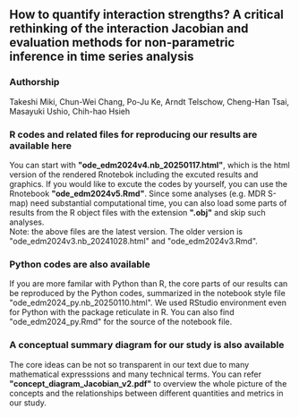 ## How to quantify interaction strengths? A critical rethinking of the interaction Jacobian and evaluation methods for non-parametric inference in time series analysis
### Authorship
Takeshi Miki, Chun-Wei Chang, Po-Ju Ke, Arndt Telschow, Cheng-Han Tsai, Masayuki Ushio, Chih-hao Hsieh

### R codes and related files for reproducing our results are available here
You can start with <b>"ode_edm2024v4.nb_20250117.html"</b>, which is the html version of the rendered Rnotebok including the excuted results and graphics. If you would like to excute the codes by yourself, you can use the Rnotebook <b>"ode_edm2024v5.Rmd"</b>. Since some analyses (e.g. MDR S-map) need substantial computational time, you can also load some parts of results from the R object files with the extension <b>".obj"</b> and skip such analyses. <br>
Note: the above files are the latest version. The older version is "ode_edm2024v3.nb_20241028.html" and "ode_edm2024v3.Rmd". 

### Python codes are also available
If you are more familar with Python than R, the core parts of our results can be reproduced by the Python codes, summarized in the notebook style file "ode_edm2024_py.nb_20250110.html". We used RStudio environment even for Python with the package reticulate in R. You can also find "ode_edm2024_py.Rmd" for the source of the notebook file. 

### A conceptual summary diagram for our study is also available
The core ideas can be not so transparent in our text due to many mathematical expresssions and many technical terms. You can refer <b>"concept_diagram_Jacobian_v2.pdf"</b> to overview the whole picture of the concepts and the relationships between different quantities and metrics in our study.
